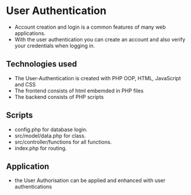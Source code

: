 # User Authentication
* Account creation and login is a common 
features of many web applications. 
* With the user authentication you can create an 
account and also verify your credentials
when logging in.
## Technologies used
* The User-Authentication is created with PHP OOP, HTML, JavaScript and CSS 
* The frontend consists of html embemded in PHP files
* The backend consists of PHP scripts
## Scripts
* config.php for database login.
* src/model/data.php for class.
* src/controller/functions for all functions.
* index.php for routing.
## Application
* the User Authorisation can be applied and enhanced with user authentications



